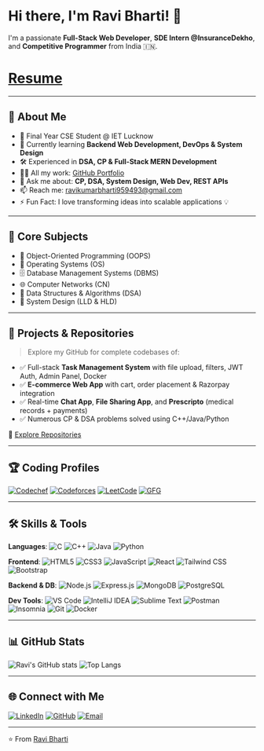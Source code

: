 # Hi there, I'm Ravi Bharti! 👋

I'm a passionate **Full-Stack Web Developer**, **SDE Intern @InsuranceDekho**, and **Competitive Programmer** from India 🇮🇳.
# [Resume](https://drive.google.com/file/d/1rBxl_UPZBA0YzQ1kuW_m4fKZjjy68Apn/view?usp=drivesdk) 

---

## 🚀 About Me

* 🎯 Final Year CSE Student @ IET Lucknow
* 🌱 Currently learning **Backend Web Development, DevOps & System Design**
* 🛠️ Experienced in **DSA, CP & Full-Stack MERN Development**
* 👨‍💻 All my work: [GitHub Portfolio](https://github.com/ravikumar9519)
* 💬 Ask me about: **CP, DSA, System Design, Web Dev, REST APIs**
* 📫 Reach me: [ravikumarbharti959493@gmail.com](mailto:ravikumarbharti959493@gmail.com)
* ⚡ Fun Fact: I love transforming ideas into scalable applications 💡

---

## 🧠 Core Subjects

* 📘 Object-Oriented Programming (OOPS)
* 💾 Operating Systems (OS)
* 🗄️ Database Management Systems (DBMS)
* 🌐 Computer Networks (CN)
* 🧮 Data Structures & Algorithms (DSA)
* 🧠 System Design (LLD & HLD)

---

## 💼 Projects & Repositories

> Explore my GitHub for complete codebases of:

* ✅ Full-stack **Task Management System** with file upload, filters, JWT Auth, Admin Panel, Docker
* ✅ **E-commerce Web App** with cart, order placement & Razorpay integration
* ✅ Real-time **Chat App**, **File Sharing App**, and **Prescripto** (medical records + payments)
* ✅ Numerous CP & DSA problems solved using C++/Java/Python

🔗 [Explore Repositories](https://github.com/ravikumar9519?tab=repositories)

---

## 🏆 Coding Profiles

[![Codechef](https://img.shields.io/badge/Codechef-5⭐️-brightgreen?style=for-the-badge\&logo=codechef)](https://www.codechef.com/users/spider_man_2)
[![Codeforces](https://img.shields.io/badge/Codeforces-Expert-blue?style=for-the-badge\&logo=codeforces)](https://codeforces.com/profile/Ravi_21)
[![LeetCode](https://img.shields.io/badge/LeetCode-Knight-orange?style=for-the-badge\&logo=leetcode)](https://leetcode.com/Ravi_2021)
[![GFG](https://img.shields.io/badge/GeeksforGeeks-DSA%20Fan-brightgreen?style=for-the-badge\&logo=geeksforgeeks)](https://auth.geeksforgeeks.org/user/ravikumarbharti959493)

---

## 🛠️ Skills & Tools

**Languages**:
![C](https://img.shields.io/badge/C-A8B9CC?style=flat\&logo=c\&logoColor=white)
![C++](https://img.shields.io/badge/C++-00599C?style=flat\&logo=cplusplus\&logoColor=white)
![Java](https://img.shields.io/badge/Java-007396?style=flat\&logo=java\&logoColor=white)
![Python](https://img.shields.io/badge/Python-3776AB?style=flat\&logo=python\&logoColor=white)

**Frontend**:
![HTML5](https://img.shields.io/badge/HTML5-E34F26?style=flat\&logo=html5\&logoColor=white)
![CSS3](https://img.shields.io/badge/CSS3-1572B6?style=flat\&logo=css3\&logoColor=white)
![JavaScript](https://img.shields.io/badge/JavaScript-F7DF1E?style=flat\&logo=javascript\&logoColor=black)
![React](https://img.shields.io/badge/React-61DAFB?style=flat\&logo=react\&logoColor=black)
![Tailwind CSS](https://img.shields.io/badge/TailwindCSS-38B2AC?style=flat\&logo=tailwind-css\&logoColor=white)
![Bootstrap](https://img.shields.io/badge/Bootstrap-7952B3?style=flat\&logo=bootstrap\&logoColor=white)

**Backend & DB**:
![Node.js](https://img.shields.io/badge/Node.js-339933?style=flat\&logo=nodedotjs\&logoColor=white)
![Express.js](https://img.shields.io/badge/Express.js-000000?style=flat\&logo=express\&logoColor=white)
![MongoDB](https://img.shields.io/badge/MongoDB-47A248?style=flat\&logo=mongodb\&logoColor=white)
![PostgreSQL](https://img.shields.io/badge/PostgreSQL-336791?style=flat\&logo=postgresql\&logoColor=white)

**Dev Tools**:
![VS Code](https://img.shields.io/badge/VS%20Code-007ACC?style=flat\&logo=visual-studio-code\&logoColor=white)
![IntelliJ IDEA](https://img.shields.io/badge/IntelliJ-000000?style=flat\&logo=intellij-idea\&logoColor=white)
![Sublime Text](https://img.shields.io/badge/Sublime%20Text-FF9800?style=flat\&logo=sublime-text\&logoColor=white)
![Postman](https://img.shields.io/badge/Postman-FF6C37?style=flat\&logo=postman\&logoColor=white)
![Insomnia](https://img.shields.io/badge/Insomnia-4000BF?style=flat\&logo=insomnia\&logoColor=white)
![Git](https://img.shields.io/badge/Git-F05032?style=flat\&logo=git\&logoColor=white)
![Docker](https://img.shields.io/badge/Docker-2496ED?style=flat\&logo=docker\&logoColor=white)

---

## 📊 GitHub Stats

![Ravi's GitHub stats](https://github-readme-stats.vercel.app/api?username=ravikumar9519\&show_icons=true\&theme=tokyonight)
![Top Langs](https://github-readme-stats.vercel.app/api/top-langs/?username=ravikumar9519\&layout=compact\&theme=tokyonight)

---

## 🌐 Connect with Me

[![LinkedIn](https://img.shields.io/badge/LinkedIn-0077B5?style=for-the-badge\&logo=linkedin)](https://www.linkedin.com/in/ravi-bharti-386849254/)
[![GitHub](https://img.shields.io/badge/GitHub-181717?style=for-the-badge\&logo=github)](https://github.com/ravikumar9519)
[![Email](https://img.shields.io/badge/Email-D14836?style=for-the-badge\&logo=gmail\&logoColor=white)](mailto:ravikumarbharti959493@gmail.com)

---

⭐️ From [Ravi Bharti](https://github.com/ravikumar9519)
